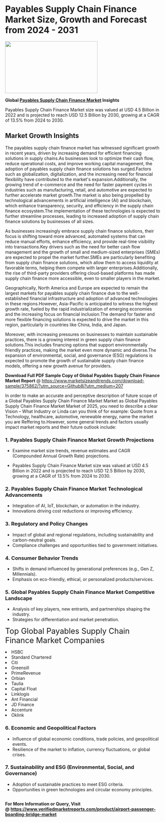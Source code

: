 <H1>Payables Supply Chain Finance Market Size, Growth and Forecast from 2024 - 2031</H1><img class="aligncenter size-medium wp-image-584254" src="https://thirdeyenews.in/wp-content/uploads/2024/09/Global-Market-Research-300x168.jpeg" alt="" width="300" height="168" /><p><strong>Global&nbsp;<a href="https://www.marketsizeandtrends.com/download-sample/375862/?utm_source=Github8j?utm_medium=207">Payables Supply Chain Finance Market</a> Insights</strong></p><p>Payables Supply Chain Finance Market size was valued at USD 4.5 Billion in 2022 and is projected to reach USD 12.5 Billion by 2030, growing at a CAGR of 13.5% from 2024 to 2030.</p><p><h2>Market Growth Insights</h2> <p>The payables supply chain finance market has witnessed significant growth in recent years, driven by increasing demand for efficient financing solutions in supply chains.As businesses look to optimize their cash flow, reduce operational costs, and improve working capital management, the adoption of payables supply chain finance solutions has surged.Factors such as globalization, digitalization, and the increasing need for financial flexibility have contributed to the market's expansion.Additionally, the growing trend of e-commerce and the need for faster payment cycles in industries such as manufacturing, retail, and automotive are expected to further accelerate market growth.The market is also being propelled by technological advancements in artificial intelligence (AI) and blockchain, which enhance transparency, security, and efficiency in the supply chain finance ecosystem.The implementation of these technologies is expected to further streamline processes, leading to increased adoption of supply chain finance solutions by businesses of all sizes.</p> <p>As businesses increasingly embrace supply chain finance solutions, their focus is shifting toward more advanced, automated systems that can reduce manual efforts, enhance efficiency, and provide real-time visibility into transactions.Key drivers such as the need for better cash flow management and the growth of small and medium-sized enterprises (SMEs) are expected to propel the market further.SMEs are particularly benefiting from supply chain finance solutions, which allow them to access liquidity at favorable terms, helping them compete with larger enterprises.Additionally, the rise of third-party providers offering cloud-based platforms has made supply chain finance more accessible, even to smaller players in the market.</p> <p>Geographically, North America and Europe are expected to remain the largest markets for payables supply chain finance due to the well-established financial infrastructure and adoption of advanced technologies in these regions.However, Asia-Pacific is anticipated to witness the highest growth rate, fueled by the rapid industrialization of emerging economies and the increasing focus on financial inclusion.The demand for faster and more flexible financing solutions is expected to drive the market in this region, particularly in countries like China, India, and Japan.</p> <p>Moreover, with increasing pressures on businesses to maintain sustainable practices, there is a growing interest in green supply chain finance solutions.This includes financing options that support environmentally friendly practices, making the market even more dynamic and diverse.The expansion of environmental, social, and governance (ESG) regulations is expected to promote the growth of sustainable supply chain finance models, offering a new growth avenue for providers.</p> <p><span class=""><strong>Download Full PDF Sample Copy of Global Payables Supply Chain Finance Market Report</strong> @ <a href="https://www.marketsizeandtrends.com/download-sample/375862/?utm_source=Github8j?utm_medium=207" target="_blank">https://www.marketsizeandtrends.com/download-sample/375862/?utm_source=Github8j?utm_medium=207</a></span></p><p>In order to make an accurate and perceptive description of future scope of a Global&nbsp;Payables Supply Chain Finance Market Market as Global&nbsp;Payables Supply Chain Finance Market Market of 2025, you need to describe a clear Vision &ndash; What Industry or Linda can you think of for example: Quote from a Technology, healthcare, automotive, renewable energy, name the market you are Reffering to.However, some general trends and factors usually impact market reports and their future outlook include:</p><h3>1.&nbsp;<strong>Payables Supply Chain Finance Market Growth Projections</strong></h3><ul><li>Examine market size trends, revenue estimates and CAGR (Compounded Annual Growth Rate) projections.</li><li><p>Payables Supply Chain Finance Market size was valued at USD 4.5 Billion in 2022 and is projected to reach USD 12.5 Billion by 2030, growing at a CAGR of 13.5% from 2024 to 2030.</p></li></ul><h3>2.&nbsp;<strong>Payables Supply Chain Finance Market Technological Advancements</strong></h3><ul><li>Integration of AI, IoT, blockchain, or automation in the industry.</li><li>Innovations driving cost reductions or improving efficiency.</li></ul><h3>3.&nbsp;<strong>Regulatory and Policy Changes</strong></h3><ul><li>Impact of global and regional regulations, including sustainability and carbon-neutral goals.</li><li>Compliance challenges and opportunities tied to government initiatives.</li></ul><h3>4.&nbsp;<strong>Consumer Behavior Trends</strong></h3><ul><li>Shifts in demand influenced by generational preferences (e.g., Gen Z, Millennials).</li><li>Emphasis on eco-friendly, ethical, or personalized products/services.</li></ul><h3>5.&nbsp;<strong>Global Payables Supply Chain Finance Market Competitive Landscape</strong></h3><ul><li>Analysis of key players, new entrants, and partnerships shaping the industry.</li><li>Strategies for differentiation and market penetration.</li></ul><p data-pm-slice="1 1 []"><span style="color: inherit; font-family: inherit; font-size: 25px;">Top Global Payables Supply Chain Finance Market Companies</span></p><div class="" data-test-id=""><p><li>HSBC</li><li> Standard Chartered</li><li> Citi</li><li> Greensill</li><li> PrimeRevenue</li><li> Orbian</li><li> Taulia</li><li> Capital Float</li><li> Linklogis</li><li> Ant Financial</li><li> JD Finance</li><li> Accenture</li><li> Oklink</li></p></div><h3>6.&nbsp;<strong>Economic and Geopolitical Factors</strong></h3><ul><li>Influence of global economic conditions, trade policies, and geopolitical events.</li><li>Resilience of the market to inflation, currency fluctuations, or global crises.</li></ul><h3>7.&nbsp;<strong>Sustainability and ESG (Environmental, Social, and Governance)</strong></h3><ul><li>Adoption of sustainable practices to meet ESG criteria.</li><li>Opportunities in green technologies and circular economy principles.</li></ul><h2><strong style="font-size: 14px;">For More Information or Query, Visit @&nbsp;</strong><a style="background-color: #ffffff; font-size: 14px;" href="https://www.marketsizeandtrends.com/report/payables-supply-chain-finance-market/" target="_blank">https://www.verifiedmarketreports.com/product/airport-passenger-boarding-bridge-market</a></h2>